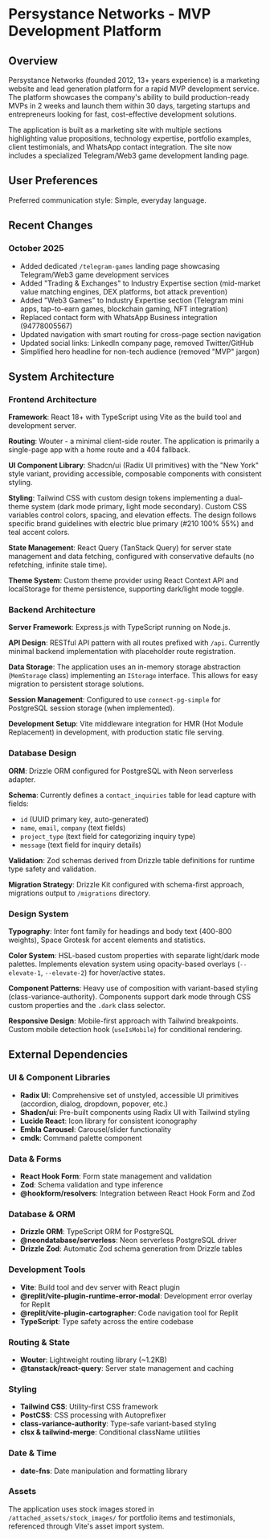 # Persystance Networks - MVP Development Platform

## Overview

Persystance Networks (founded 2012, 13+ years experience) is a marketing website and lead generation platform for a rapid MVP development service. The platform showcases the company's ability to build production-ready MVPs in 2 weeks and launch them within 30 days, targeting startups and entrepreneurs looking for fast, cost-effective development solutions.

The application is built as a marketing site with multiple sections highlighting value propositions, technology expertise, portfolio examples, client testimonials, and WhatsApp contact integration. The site now includes a specialized Telegram/Web3 game development landing page.

## User Preferences

Preferred communication style: Simple, everyday language.

## Recent Changes

### October 2025
- Added dedicated `/telegram-games` landing page showcasing Telegram/Web3 game development services
- Added "Trading & Exchanges" to Industry Expertise section (mid-market value matching engines, DEX platforms, bot attack prevention)
- Added "Web3 Games" to Industry Expertise section (Telegram mini apps, tap-to-earn games, blockchain gaming, NFT integration)
- Replaced contact form with WhatsApp Business integration (94778005567)
- Updated navigation with smart routing for cross-page section navigation
- Updated social links: LinkedIn company page, removed Twitter/GitHub
- Simplified hero headline for non-tech audience (removed "MVP" jargon)

## System Architecture

### Frontend Architecture

**Framework**: React 18+ with TypeScript using Vite as the build tool and development server.

**Routing**: Wouter - a minimal client-side router. The application is primarily a single-page app with a home route and a 404 fallback.

**UI Component Library**: Shadcn/ui (Radix UI primitives) with the "New York" style variant, providing accessible, composable components with consistent styling.

**Styling**: Tailwind CSS with custom design tokens implementing a dual-theme system (dark mode primary, light mode secondary). Custom CSS variables control colors, spacing, and elevation effects. The design follows specific brand guidelines with electric blue primary (#210 100% 55%) and teal accent colors.

**State Management**: React Query (TanStack Query) for server state management and data fetching, configured with conservative defaults (no refetching, infinite stale time).

**Theme System**: Custom theme provider using React Context API and localStorage for theme persistence, supporting dark/light mode toggle.

### Backend Architecture

**Server Framework**: Express.js with TypeScript running on Node.js.

**API Design**: RESTful API pattern with all routes prefixed with `/api`. Currently minimal backend implementation with placeholder route registration.

**Data Storage**: The application uses an in-memory storage abstraction (`MemStorage` class) implementing an `IStorage` interface. This allows for easy migration to persistent storage solutions.

**Session Management**: Configured to use `connect-pg-simple` for PostgreSQL session storage (when implemented).

**Development Setup**: Vite middleware integration for HMR (Hot Module Replacement) in development, with production static file serving.

### Database Design

**ORM**: Drizzle ORM configured for PostgreSQL with Neon serverless adapter.

**Schema**: Currently defines a `contact_inquiries` table for lead capture with fields:
- `id` (UUID primary key, auto-generated)
- `name`, `email`, `company` (text fields)
- `project_type` (text field for categorizing inquiry type)
- `message` (text field for inquiry details)

**Validation**: Zod schemas derived from Drizzle table definitions for runtime type safety and validation.

**Migration Strategy**: Drizzle Kit configured with schema-first approach, migrations output to `/migrations` directory.

### Design System

**Typography**: Inter font family for headings and body text (400-800 weights), Space Grotesk for accent elements and statistics.

**Color System**: HSL-based custom properties with separate light/dark mode palettes. Implements elevation system using opacity-based overlays (`--elevate-1`, `--elevate-2`) for hover/active states.

**Component Patterns**: Heavy use of composition with variant-based styling (class-variance-authority). Components support dark mode through CSS custom properties and the `.dark` class selector.

**Responsive Design**: Mobile-first approach with Tailwind breakpoints. Custom mobile detection hook (`useIsMobile`) for conditional rendering.

## External Dependencies

### UI & Component Libraries
- **Radix UI**: Comprehensive set of unstyled, accessible UI primitives (accordion, dialog, dropdown, popover, etc.)
- **Shadcn/ui**: Pre-built components using Radix UI with Tailwind styling
- **Lucide React**: Icon library for consistent iconography
- **Embla Carousel**: Carousel/slider functionality
- **cmdk**: Command palette component

### Data & Forms
- **React Hook Form**: Form state management and validation
- **Zod**: Schema validation and type inference
- **@hookform/resolvers**: Integration between React Hook Form and Zod

### Database & ORM
- **Drizzle ORM**: TypeScript ORM for PostgreSQL
- **@neondatabase/serverless**: Neon serverless PostgreSQL driver
- **Drizzle Zod**: Automatic Zod schema generation from Drizzle tables

### Development Tools
- **Vite**: Build tool and dev server with React plugin
- **@replit/vite-plugin-runtime-error-modal**: Development error overlay for Replit
- **@replit/vite-plugin-cartographer**: Code navigation tool for Replit
- **TypeScript**: Type safety across the entire codebase

### Routing & State
- **Wouter**: Lightweight routing library (~1.2KB)
- **@tanstack/react-query**: Server state management and caching

### Styling
- **Tailwind CSS**: Utility-first CSS framework
- **PostCSS**: CSS processing with Autoprefixer
- **class-variance-authority**: Type-safe variant-based styling
- **clsx & tailwind-merge**: Conditional className utilities

### Date & Time
- **date-fns**: Date manipulation and formatting library

### Assets
The application uses stock images stored in `/attached_assets/stock_images/` for portfolio items and testimonials, referenced through Vite's asset import system.